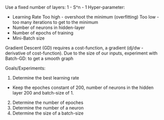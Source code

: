 Use a fixed number of layers: 1 - S^n - 1
Hyper-parameter:
- Learning Rate
    Too high - overshoot the minimum (overfitting)
    Too low - too many iterations to get to the minimum
- Number of neurons in hidden-layer
- Number of epochs of training
- Mini-Batch size

Gradient Descent (GD) requires a cost-function, a gradient (dj/dw - derivative of 
cost-function).
Due to the size of our inputs, experiment with Batch-GD: to get a smooth graph

Goals/Experiments:
1. Determine the best learning rate 
 - Keep the epoches constant of 200, number of neurons in the hidden layer 200 
   and batch-size of 1.

2. Determine the number of epoches
3. Determine the number of a neuron
4. Determine the size of a batch-size





